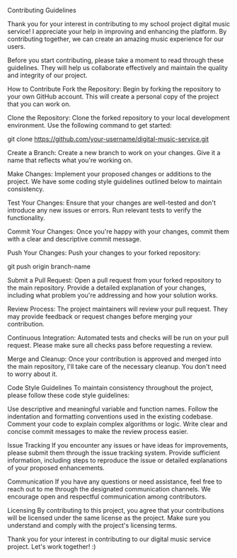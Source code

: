Contributing Guidelines

Thank you for your interest in contributing to my school project digital music service! I appreciate your help in improving and enhancing the platform. By contributing together, we can create an amazing music experience for our users.

Before you start contributing, please take a moment to read through these guidelines. They will help us collaborate effectively and maintain the quality and integrity of our project.

How to Contribute
Fork the Repository: Begin by forking the repository to your own GitHub account. This will create a personal copy of the project that you can work on.

Clone the Repository: Clone the forked repository to your local development environment. Use the following command to get started:

git clone https://github.com/your-username/digital-music-service.git

Create a Branch: Create a new branch to work on your changes. Give it a name that reflects what you're working on.

Make Changes: Implement your proposed changes or additions to the project. 
We have some coding style guidelines outlined below to maintain consistency.

Test Your Changes: Ensure that your changes are well-tested and don't introduce any new issues or errors.
Run relevant tests to verify the functionality.

Commit Your Changes: Once you're happy with your changes, commit them with a clear and descriptive commit message.

Push Your Changes: Push your changes to your forked repository:

git push origin branch-name

Submit a Pull Request: Open a pull request from your forked repository to the main repository. Provide a detailed explanation of your changes, including what problem you're addressing and how your solution works.

Review Process: The project maintainers will review your pull request. They may provide feedback or request changes before merging your contribution.

Continuous Integration: Automated tests and checks will be run on your pull request. Please make sure all checks pass before requesting a review.

Merge and Cleanup: Once your contribution is approved and merged into the main repository, I'll take care of the necessary cleanup. You don't need to worry about it.

Code Style Guidelines
To maintain consistency throughout the project, please follow these code style guidelines:

Use descriptive and meaningful variable and function names.
Follow the indentation and formatting conventions used in the existing codebase.
Comment your code to explain complex algorithms or logic.
Write clear and concise commit messages to make the review process easier.

Issue Tracking
If you encounter any issues or have ideas for improvements, please submit them through the issue tracking system. Provide sufficient information, including steps to reproduce the issue or detailed explanations of your proposed enhancements.

Communication
If you have any questions or need assistance, feel free to reach out to me through the designated communication channels. We encourage open and respectful communication among contributors.

Licensing
By contributing to this project, you agree that your contributions will be licensed under the same license as the project. Make sure you understand and comply with the project's licensing terms.

Thank you for your interest in contributing to our digital music service project. Let's work together! :)

